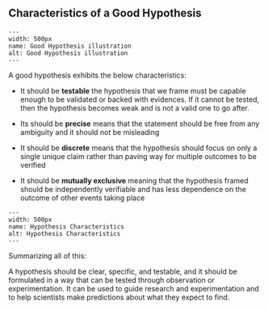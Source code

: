 ## Characteristics of a Good Hypothesis

```{figure} /img/Good-Hypothesis.*
---
width: 500px
name: Good Hypothesis illustration
alt: Good Hypothesis illustration
---
```

A good hypothesis exhibits the below characteristics:

* It should be **testable** the hypothesis that we frame must be capable enough to be validated or backed with evidences. If it cannot be tested, then the hypothesis becomes weak and is not a valid one to go after.

* Its should be **precise** means that the statement should be free from any ambiguity and it should not be misleading

* It should be **discrete** means that the hypothesis should focus on only a single unique claim rather than paving way for multiple outcomes to be verified

* It should be **mutually exclusive** meaning that the hypothesis framed should be independently verifiable and has less dependence on the outcome of other events taking place

```{figure} /img/Hypothesis-Characteristics.*
---
width: 500px
name: Hypothesis Characteristics
alt: Hypothesis Characteristics
---
```

Summarizing all of this: 

A hypothesis should be clear, specific, and testable, and it should be formulated in a way that can be tested through observation or experimentation. It can be used to guide research and experimentation and to help scientists make predictions about what they expect to find.